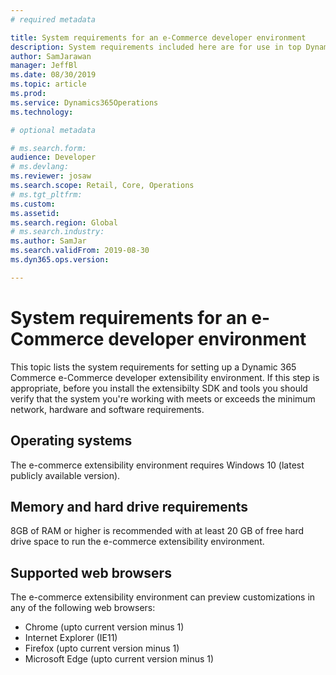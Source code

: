 ```yaml
---
# required metadata

title: System requirements for an e-Commerce developer environment
description: System requirements included here are for use in top Dynamics 365 Commerce e-Commerce Extensibility and supported web browsers.
author: SamJarawan
manager: JeffBl
ms.date: 08/30/2019
ms.topic: article
ms.prod: 
ms.service: Dynamics365Operations
ms.technology: 

# optional metadata

# ms.search.form: 
audience: Developer
# ms.devlang: 
ms.reviewer: josaw
ms.search.scope: Retail, Core, Operations
# ms.tgt_pltfrm: 
ms.custom: 
ms.assetid: 
ms.search.region: Global
# ms.search.industry: 
ms.author: SamJar
ms.search.validFrom: 2019-08-30
ms.dyn365.ops.version: 

---
```

# System requirements for an e-Commerce developer environment

This topic lists the system requirements for setting up a Dynamic 365 Commerce e-Commerce developer extensibility environment.  If this step is appropriate, before you install the extensibilty SDK and tools you should verify that the system you're working with meets or exceeds the minimum network, hardware and software requirements.

## Operating systems
The e-commerce extensibility environment requires Windows 10 (latest publicly available version).

## Memory and hard drive requirements
8GB of RAM or higher is recommended with at least 20 GB of free hard drive space to run the e-commerce extensibility environment.

## Supported web browsers
The e-commerce extensibility environment can preview customizations in any of the following web browsers:

* Chrome (upto current version minus 1)
* Internet Explorer (IE11)
* Firefox (upto current version minus 1)
* Microsoft Edge (upto current version minus 1)
